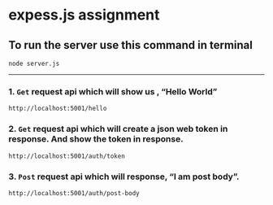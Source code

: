 # expess.js assignment

## To run the server use this command in terminal

```
node server.js
```

---

### 1. `Get` request api which will show us , “Hello World”

```
http://localhost:5001/hello
```

### 2. `Get` request api which will create a json web token in response. And show the token in response.

```
http://localhost:5001/auth/token
```

### 3. `Post` request api which will response, “I am post body”.

```
http://localhost:5001/auth/post-body
```
